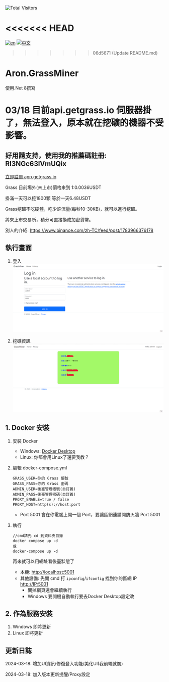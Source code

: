 ![Total Visitors](https://komarev.com/ghpvc/?username=aron-666miner&color=green)

<<<<<<< HEAD
=======
[![en](https://img.shields.io/badge/lang-en-red.svg)](https://github.com/aron-666/Aron.GrassMiner/blob/master/Readme.en.md)
[![中文](https://img.shields.io/badge/lang-中文-blue.svg)](https://github.com/aron-666/Aron.GrassMiner)

>>>>>>> 06d5671 (Update README.md)
# Aron.GrassMiner 
使用.Net 8撰寫

# 03/18 目前api.getgrass.io 伺服器掛了，無法登入，原本就在挖礦的機器不受影響。

## 好用請支持，使用我的推薦碼註冊: RI3NGc63lVmUQix
[立即註冊 app.getgrass.io](https://app.getgrass.io/register/?referralCode=RI3NGc63lVmUQix)

Grass 目前場外(未上市)價格來到 1:0.0036USDT

掛滿一天可以挖1800顆 等於一天6.48USDT

Grass挖礦不吃硬體，吃少許流量(每秒10-30KB)，就可以進行挖礦。

將來上市交易所，積分可直接換成加密貨幣。

別人的介紹: https://www.binance.com/zh-TC/feed/post/1783966376178

## 執行畫面
1. 登入
![image](https://github.com/aron-666/Aron.GrassMiner/blob/master/%E6%88%AA%E5%9C%96/%E5%BE%8C%E8%87%BA%E7%99%BB%E5%85%A5%E7%95%AB%E9%9D%A2.png?raw=true)

2. 挖礦資訊
![image](https://github.com/aron-666/Aron.GrassMiner/blob/master/%E6%88%AA%E5%9C%96/%E6%8C%96%E7%A4%A6%E7%95%AB%E9%9D%A2.png?raw=true)

## 1. Docker 安裝
1. 安裝 Docker
   - Windows: [Docker Desktop](https://www.docker.com/products/docker-desktop/)
   - Linux: 你都會用Linux了還要我教？


2. 編輯 docker-compose.yml
   ```
   GRASS_USER=你的 Grass 帳號
   GRASS_PASS=你的 Grass 密碼
   ADMIN_USER=後臺管理帳號(自訂義)
   ADMIN_PASS=後臺管理密碼(自訂義)
   PROXY_ENABLE=true / false
   PROXY_HOST=http(s)://host:port
   ```

   - Port 5001 會在你電腦上開一個 Port，要讓區網連請開防火牆 Port 5001

3. 執行
   ```
   //cmd請先 cd 到資料夾目錄
   docker compose up -d
   或
   docker-compose up -d
   ```
   再來就可以用網址看後臺狀態了

   - 本機: [http://localhost:5001](http://localhost:5001)
   - 其他設備: 先開 cmd 打 `ipconfig`/`ifconfig` 找到你的區網 IP [http://IP:5001](http://IP:5001)
     - 關掉網頁還會繼續執行
     - Windows 要開機自動執行要去Docker Desktop設定改

## 2. 作為服務安裝
1. Windows 即將更新
2. Linux 即將更新

## 更新日誌
2024-03-18: 增加UI資訊/修復登入功能/美化UI(我前端就爛)

2024-03-18: 加入版本更新提醒/Proxy設定
